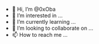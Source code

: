 - 👋 Hi, I’m @0xOba
- 👀 I’m interested in ...
- 🌱 I’m currently learning ...
- 💞️ I’m looking to collaborate on ...
- 📫 How to reach me ...

<!---
0xOba/0xOba is a ✨ special ✨ repository because its `README.md` (this file) appears on your GitHub profile.
You can click the Preview link to take a look at your changes.
--->
